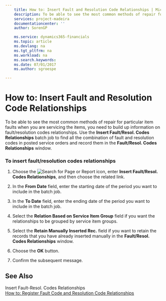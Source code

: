 ```yaml
---
    title: How to: Insert Fault and Resolution Code Relationships | Microsoft Docs
    description: To be able to see the most common methods of repair for particular item faults when you are servicing the items, you need to build up information on fault/resolution codes relationships. Use the **Insert Fault/Resol. Codes Relationships** batch job to find all the combination of fault and resolution codes in posted service orders and record them in the **Fault/Resol. Codes Relationships** window.
    services: project-madeira
    documentationcenter: ''
    author: SorenGP

    ms.service: dynamics365-financials
    ms.topic: article
    ms.devlang: na
    ms.tgt_pltfrm: na
    ms.workload: na
    ms.search.keywords:
    ms.date: 07/01/2017
    ms.author: sgroespe

---
```

# How to: Insert Fault and Resolution Code Relationships
To be able to see the most common methods of repair for particular item faults when you are servicing the items, you need to build up information on fault/resolution codes relationships. Use the **Insert Fault/Resol. Codes Relationships** batch job to find all the combination of fault and resolution codes in posted service orders and record them in the **Fault/Resol. Codes Relationships** window.  
  
### To insert fault/resolution codes relationships  
  
1.  Choose the ![Search for Page or Report](media/ui-search/search_small.png "Search for Page or Report icon") icon, enter **Insert Fault/Resol. Codes Relationships**, and then choose the related link.  
  
2.  In the **From Date** field, enter the starting date of the period you want to include in the batch job.  
  
3.  In the **To Date** field, enter the ending date of the period you want to include in the batch job.  
  
4.  Select the **Relation Based on Service Item Group** field if you want the relationships to be grouped by service item groups.  
  
5.  Select the **Retain Manually Inserted Rec.** field if you want to retain the records that you have already inserted manually in the **Fault/Resol. Codes Relationships** window.  
  
6.  Choose the **OK** button.  
  
7.  Confirm the subsequent message.  
  
## See Also  
 Insert Fault-Resol. Codes Relationships   
 [How to: Register Fault Code and Resolution Code Relationships](../how-to-register-fault-code-and-resolution-code-relationships.md)